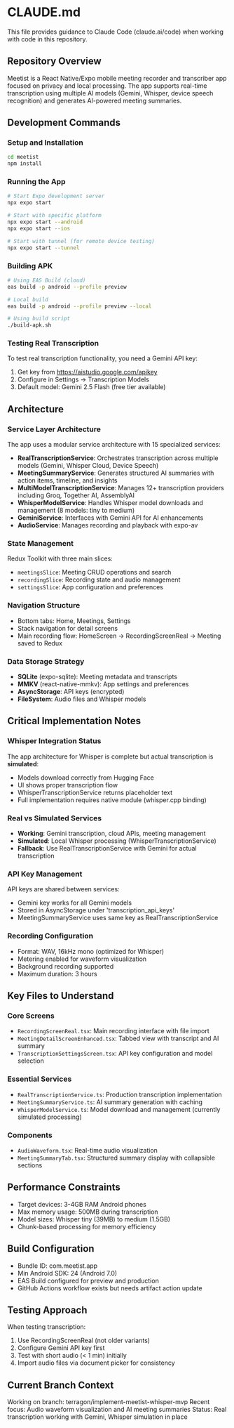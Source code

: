 # CLAUDE.md

This file provides guidance to Claude Code (claude.ai/code) when working with code in this repository.

## Repository Overview

Meetist is a React Native/Expo mobile meeting recorder and transcriber app focused on privacy and local processing. The app supports real-time transcription using multiple AI models (Gemini, Whisper, device speech recognition) and generates AI-powered meeting summaries.

## Development Commands

### Setup and Installation
```bash
cd meetist
npm install
```

### Running the App
```bash
# Start Expo development server
npx expo start

# Start with specific platform
npx expo start --android
npx expo start --ios

# Start with tunnel (for remote device testing)
npx expo start --tunnel
```

### Building APK
```bash
# Using EAS Build (cloud)
eas build -p android --profile preview

# Local build
eas build -p android --profile preview --local

# Using build script
./build-apk.sh
```

### Testing Real Transcription
To test real transcription functionality, you need a Gemini API key:
1. Get key from https://aistudio.google.com/apikey
2. Configure in Settings → Transcription Models
3. Default model: Gemini 2.5 Flash (free tier available)

## Architecture

### Service Layer Architecture
The app uses a modular service architecture with 15 specialized services:

- **RealTranscriptionService**: Orchestrates transcription across multiple models (Gemini, Whisper Cloud, Device Speech)
- **MeetingSummaryService**: Generates structured AI summaries with action items, timeline, and insights
- **MultiModelTranscriptionService**: Manages 12+ transcription providers including Groq, Together AI, AssemblyAI
- **WhisperModelService**: Handles Whisper model downloads and management (8 models: tiny to medium)
- **GeminiService**: Interfaces with Gemini API for AI enhancements
- **AudioService**: Manages recording and playback with expo-av

### State Management
Redux Toolkit with three main slices:
- `meetingsSlice`: Meeting CRUD operations and search
- `recordingSlice`: Recording state and audio management
- `settingsSlice`: App configuration and preferences

### Navigation Structure
- Bottom tabs: Home, Meetings, Settings
- Stack navigation for detail screens
- Main recording flow: HomeScreen → RecordingScreenReal → Meeting saved to Redux

### Data Storage Strategy
- **SQLite** (expo-sqlite): Meeting metadata and transcripts
- **MMKV** (react-native-mmkv): App settings and preferences
- **AsyncStorage**: API keys (encrypted)
- **FileSystem**: Audio files and Whisper models

## Critical Implementation Notes

### Whisper Integration Status
The app architecture for Whisper is complete but actual transcription is **simulated**:
- Models download correctly from Hugging Face
- UI shows proper transcription flow
- WhisperTranscriptionService returns placeholder text
- Full implementation requires native module (whisper.cpp binding)

### Real vs Simulated Services
- **Working**: Gemini transcription, cloud APIs, meeting management
- **Simulated**: Local Whisper processing (WhisperTranscriptionService)
- **Fallback**: Use RealTranscriptionService with Gemini for actual transcription

### API Key Management
API keys are shared between services:
- Gemini key works for all Gemini models
- Stored in AsyncStorage under 'transcription_api_keys'
- MeetingSummaryService uses same key as RealTranscriptionService

### Recording Configuration
- Format: WAV, 16kHz mono (optimized for Whisper)
- Metering enabled for waveform visualization
- Background recording supported
- Maximum duration: 3 hours

## Key Files to Understand

### Core Screens
- `RecordingScreenReal.tsx`: Main recording interface with file import
- `MeetingDetailScreenEnhanced.tsx`: Tabbed view with transcript and AI summary
- `TranscriptionSettingsScreen.tsx`: API key configuration and model selection

### Essential Services
- `RealTranscriptionService.ts`: Production transcription implementation
- `MeetingSummaryService.ts`: AI summary generation with caching
- `WhisperModelService.ts`: Model download and management (currently simulated processing)

### Components
- `AudioWaveform.tsx`: Real-time audio visualization
- `MeetingSummaryTab.tsx`: Structured summary display with collapsible sections

## Performance Constraints
- Target devices: 3-4GB RAM Android phones
- Max memory usage: 500MB during transcription
- Model sizes: Whisper tiny (39MB) to medium (1.5GB)
- Chunk-based processing for memory efficiency

## Build Configuration
- Bundle ID: com.meetist.app
- Min Android SDK: 24 (Android 7.0)
- EAS Build configured for preview and production
- GitHub Actions workflow exists but needs artifact action update

## Testing Approach
When testing transcription:
1. Use RecordingScreenReal (not older variants)
2. Configure Gemini API key first
3. Test with short audio (< 1 min) initially
4. Import audio files via document picker for consistency

## Current Branch Context
Working on branch: terragon/implement-meetist-whisper-mvp
Recent focus: Audio waveform visualization and AI meeting summaries
Status: Real transcription working with Gemini, Whisper simulation in place